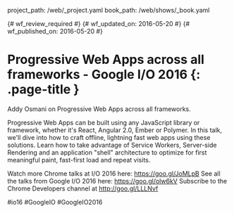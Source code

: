 project_path: /web/_project.yaml
book_path: /web/shows/_book.yaml

{# wf_review_required #}
{# wf_updated_on: 2016-05-20 #}
{# wf_published_on: 2016-05-20 #}

# Progressive Web Apps across all frameworks - Google I/O 2016 {: .page-title }

Addy Osmani on Progressive Web Apps across all frameworks.

Progressive Web Apps can be built using any JavaScript library or framework, whether it's React, Angular 2.0, Ember or Polymer. In this talk, we'll dive into how to craft offline, lightning fast web apps using these solutions. Learn how to take advantage of Service Workers, Server-side Rendering and an application "shell" architecture to optimize for first meaningful paint, fast-first load and repeat visits. 

Watch more Chrome talks at I/O 2016 here: https://goo.gl/JoMLpB 
See all the talks from Google I/O 2016 here: https://goo.gl/olw6kV
Subscribe to the Chrome Developers channel at http://goo.gl/LLLNvf 

#io16 #GoogleIO #GoogleIO2016
